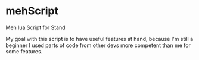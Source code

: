 # mehScript
Meh lua Script for Stand

My goal with this script is to have useful features at hand, because I'm still a beginner I used parts of code from other devs more competent than me for some features.
